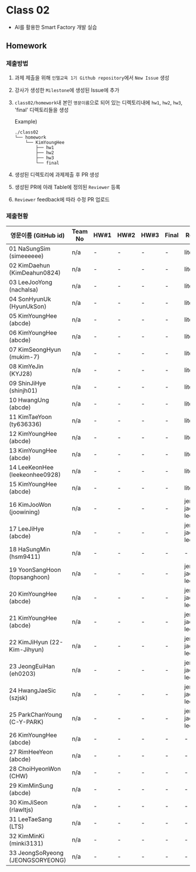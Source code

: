 # Class 02

* AI를 활용한 Smart Factory 개발 실습

## Homework

### 제출방법

1. 과제 제출을 위해 `인텔교육 1기 Github repository`에서 `New Issue` 생성

2. 강사가 생성한 `Milestone`에 생성된 Issue에 추가 

3. `class02/homework`내 본인 `영문이름`으로 되어 있는 디렉토리내에 `hw1`, `hw2`, `hw3`, 'final' 디렉토리들을 생성

    Example)
    ```
    ./class02
    └── homework
        └── KimYoungHee
            ├── hw1
            ├── hw2
            ├── hw3
            └── final
    ```

4. 생성된 디렉토리에 과제제출 후 PR 생성

5. 생성된 PR에 아래 Table에 정의된 `Reviewer` 등록

6. `Reviewer` feedback에 따라 수정 PR 업로드

### 제출현황

| 영문이름 (GitHub id)           | Team No | HW#1 | HW#2 | HW#3 | Final | Reviewer |
|-------------------------------|---------|------|------|------|-------|----------|
| 01 NaSungSim (simeeeeee) | n/a | - | - | - | - | litcoder |
| 02 KimDaehun (KimDeahun0824) | n/a | - | - | - | - | litcoder |
| 03 LeeJooYong (nachalsa) | n/a | - | - | - | - | litcoder |
| 04 SonHyunUk (HyunUkSon) | n/a | - | - | - | - | litcoder |
| 05 KimYoungHee (abcde) | n/a | - | - | - | - | litcoder |
| 06 KimYoungHee (abcde) | n/a | - | - | - | - | litcoder |
| 07 KimSeongHyun (mukim-7) | n/a | - | - | - | - | litcoder |
| 08 KimYeJin (KYJ28) | n/a | - | - | - | - | litcoder |
| 09 ShinJiHye (shinjh01) | n/a | - | - | - | - | litcoder |
| 10 HwangUng (abcde) | n/a | - | - | - | - | litcoder |
| 11 KimTaeYoon (ty636336) | n/a | - | - | - | - | litcoder |
| 12 KimYoungHee (abcde) | n/a | - | - | - | - | litcoder |
| 13 KimYoungHee (abcde) | n/a | - | - | - | - | litcoder |
| 14 LeeKeonHee (leekeonhee0928) | n/a | - | - | - | - | litcoder |
| 15 KimYoungHee (abcde) | n/a | - | - | - | - | litcoder |
| 16 KimJooWon (joowining) | n/a | - | - | - | - | jerry-jaeseong-lee |
| 17 LeeJiHye (abcde) | n/a | - | - | - | - | jerry-jaeseong-lee |
| 18 HaSungMin (hsm9411) | n/a | - | - | - | - | - | mokiya |
| 19 YoonSangHoon (topsanghoon) | n/a | - | - | - | - | jerry-jaeseong-lee |
| 20 KimYoungHee (abcde) | n/a | - | - | - | - | jerry-jaeseong-lee |
| 21 KimYoungHee (abcde) | n/a | - | - | - | - | jerry-jaeseong-lee |
| 22 KimJiHyun (22-Kim-Jihyun) | n/a | - | - | - | - | jerry-jaeseong-lee |
| 23 JeongEuiHan (eh0203) | n/a | - | - | - | - | jerry-jaeseong-lee |
| 24 HwangJaeSic (szjsk) | n/a | - | - | - | - | jerry-jaeseong-lee |
| 25 ParkChanYoung (C-Y-PARK) | n/a | - | - | - | - | jerry-jaeseong-lee |
| 26 KimYoungHee (abcde) | n/a | - | - | - | - | - | mokiya |
| 27 RimHeeYeon (abcde) | n/a | - | - | - | - | - | mokiya |
| 28 ChoiHyeonWon  (CHW) | n/a | - | - | - | - | - | mokiya |
| 29 KimMinSung (abcde) | n/a | - | - | - | - | - | mokiya |
| 30 KimJiSeon (rlawltjs) | n/a | - | - | - | - | - | mokiya |
| 31 LeeTaeSang (LTS) | n/a | - | - | - | - | - | mokiya |
| 32 KimMinKi (minki3131) | n/a | - | - | - | - | - | mokiya |
| 33 JeongSoRyeong (JEONGSORYEONG) | n/a | - | - | - | - | - | mokiya |
